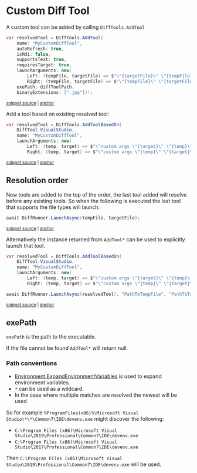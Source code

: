 <!--
GENERATED FILE - DO NOT EDIT
This file was generated by [MarkdownSnippets](https://github.com/SimonCropp/MarkdownSnippets).
Source File: /docs/mdsource/diff-tool.custom.source.md
To change this file edit the source file and then run MarkdownSnippets.
-->

# Custom Diff Tool

A custom tool can be added by calling `DiffTools.AddTool`

<!-- snippet: AddTool -->
<a id='snippet-AddTool'></a>
```cs
var resolvedTool = DiffTools.AddTool(
    name: "MyCustomDiffTool",
    autoRefresh: true,
    isMdi: false,
    supportsText: true,
    requiresTarget: true,
    launchArguments: new(
        Left: (tempFile, targetFile) => $"\"{targetFile}\" \"{tempFile}\"",
        Right: (tempFile, targetFile) => $"\"{tempFile}\" \"{targetFile}\""),
    exePath: diffToolPath,
    binaryExtensions: [".jpg"])!;
```
<sup><a href='/src/DiffEngine.Tests/DiffToolsTest.cs#L16-L30' title='Snippet source file'>snippet source</a> | <a href='#snippet-AddTool' title='Start of snippet'>anchor</a></sup>
<!-- endSnippet -->

Add a tool based on existing resolved tool:

<!-- snippet: AddToolBasedOn -->
<a id='snippet-AddToolBasedOn'></a>
```cs
var resolvedTool = DiffTools.AddToolBasedOn(
    DiffTool.VisualStudio,
    name: "MyCustomDiffTool",
    launchArguments: new(
        Left: (temp, target) => $"\"custom args \"{target}\" \"{temp}\"",
        Right: (temp, target) => $"\"custom args \"{temp}\" \"{target}\""))!;
```
<sup><a href='/src/DiffEngine.Tests/DiffToolsTest.cs#L63-L72' title='Snippet source file'>snippet source</a> | <a href='#snippet-AddToolBasedOn' title='Start of snippet'>anchor</a></sup>
<!-- endSnippet -->


## Resolution order

New tools are added to the top of the order, the last tool added will resolve before any existing tools. So when the following is executed the last tool that supports the file types will launch:

<!-- snippet: DiffRunnerLaunch -->
<a id='snippet-DiffRunnerLaunch'></a>
```cs
await DiffRunner.LaunchAsync(tempFile, targetFile);
```
<sup><a href='/src/DiffEngine.Tests/DiffRunnerTests.cs#L63-L67' title='Snippet source file'>snippet source</a> | <a href='#snippet-DiffRunnerLaunch' title='Start of snippet'>anchor</a></sup>
<!-- endSnippet -->

Alternatively the instance  returned from `AddTool*` can be used to explicitly launch that tool.

<!-- snippet: AddToolAndLaunch -->
<a id='snippet-AddToolAndLaunch'></a>
```cs
var resolvedTool = DiffTools.AddToolBasedOn(
    DiffTool.VisualStudio,
    name: "MyCustomDiffTool",
    launchArguments: new(
        Left: (temp, target) => $"\"custom args \"{target}\" \"{temp}\"",
        Right: (temp, target) => $"\"custom args \"{temp}\" \"{target}\""));

await DiffRunner.LaunchAsync(resolvedTool!, "PathToTempFile", "PathToTargetFile");
```
<sup><a href='/src/DiffEngine.Tests/DiffToolsTest.cs#L83-L94' title='Snippet source file'>snippet source</a> | <a href='#snippet-AddToolAndLaunch' title='Start of snippet'>anchor</a></sup>
<!-- endSnippet -->


## exePath

`exePath` is the path to the executable.

If the file cannot be found `AddTool*` will return null.


### Path conventions

 * [Environment.ExpandEnvironmentVariables](https://docs.microsoft.com/en-us/dotnet/api/system.environment.expandenvironmentvariables) is used to expand environment variables.
 * `*` can be used as a wildcard.
 * In the case where multiple matches are resolved the newest will be used.

So for example `%ProgramFiles(x86)%\Microsoft Visual Studio\*\*\Common7\IDE\devenv.exe` might discover the following:

 * `C:\Program Files (x86)\Microsoft Visual Studio\2019\Professional\Common7\IDE\devenv.exe`
 * `C:\Program Files (x86)\Microsoft Visual Studio\2017\Professional\Common7\IDE\devenv.exe`

Then `C:\Program Files (x86)\Microsoft Visual Studio\2019\Professional\Common7\IDE\devenv.exe` will be used.
